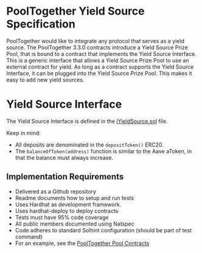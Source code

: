 # PoolTogether Yield Source Specification

PoolTogether would like to integrate any protocol that serves as a yield source.  The PoolTogether 3.3.0 contracts introduce a Yield Source Prize Pool, that is bound to a contract that implements the Yield Source Interface.  This is a generic interface that allows a Yield Source Prize Pool to use an external contract for yield.  As long as a contract supports the Yield Source Interface, it can be plugged into the Yield Source Prize Pool.  This makes it easy to add new yield sources.

# Yield Source Interface

The Yield Source Interface is defined in the [IYieldSource.sol](./contracts/IYieldSource.sol) file.

Keep in mind:

- All deposits are denominated in the `depositToken()` ERC20.
- The `balanceOfToken(address)` function is similar to the Aave aToken, in that the balance must always increase.

## Implementation Requirements

- Delivered as a Github repository
- Readme documents how to setup and run tests
- Uses Hardhat as development framework.
- Uses hardhat-deploy to deploy contracts
- Tests must have 95% code coverage
- All public members documented using Natspec
- Code adheres to standard Solhint configuration (should be part of test command)
- For an example, see the [PoolTogether Pool Contracts](https://github.com/pooltogether/pooltogether-pool-contracts)
